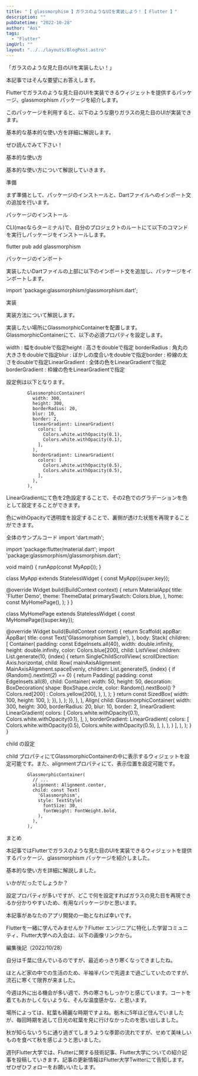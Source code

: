 ```yaml
---
title: "【 glassmorphism 】ガラスのようなUIを実装しよう！【 Flutter 】"
description: ""
pubDatetime: "2022-10-28"
author: "Aoi"
tags:
  - "Flutter"
imgUrl: ""
layout: "../../layouts/BlogPost.astro"
---
```



「ガラスのような見た目のUIを実装したい！」



本記事ではそんな要望にお答えします。



 Flutterでガラスのような見た目のUIを実装できるウィジェットを提供するパッケージ、glassmorphism パッケージを紹介します。



このパッケージを利用すると、以下のような磨りガラスの見た目のUIが実装できます。







基本的な基本的な使い方を詳細に解説します。



ぜひ読んでみて下さい！



基本的な使い方



基本的な使い方について解説していきます。



準備



まず準備として、パッケージのインストールと、Dartファイルへのインポート文の追加を行います。



パッケージのインストール



CLI(macならターミナル)で、自分のプロジェクトのルートにて以下のコマンドを実行しパッケージをインストールします。



flutter pub add glassmorphism



パッケージのインポート



実装したいDartファイルの上部に以下のインポート文を追加し、パッケージをインポートします。



import 'package:glassmorphism/glassmorphism.dart';



実装



実装方法について解説します。



実装したい場所にGlassmorphicContainerを配置します。GlassmorphicContainerにて、以下の必須プロパティを設定します。



width : 幅をdoubleで指定height : 高さをdoubleで指定 borderRadius : 角丸の大きさをdoubleで指定blur : ぼかしの度合いをdoubleで指定border : 枠線の太さをdoubleで指定LinearGradient : 全体の色をLinearGradientで指定borderGradient : 枠線の色をLinearGradientで指定



設定例は以下となります。



            GlassmorphicContainer(
              width: 300,
              height: 300,
              borderRadius: 20,
              blur: 10,
              border: 2,
              linearGradient: LinearGradient(
                colors: [
                  Colors.white.withOpacity(0.1),
                  Colors.white.withOpacity(0.1),
                ],
              ),
              borderGradient: LinearGradient(
                colors: [
                  Colors.white.withOpacity(0.5),
                  Colors.white.withOpacity(0.5),
                ],
              ),
            ),




LinearGradientにて色を2色設定することで、その2色でのグラデーションを色として設定することができます。





色にwithOpacityで透明度を設定することで、裏側が透けた状態を再現することができます。




全体のサンプルコード
import 'dart:math';

import 'package:flutter/material.dart';
import 'package:glassmorphism/glassmorphism.dart';

void main() {
  runApp(const MyApp());
}

class MyApp extends StatelessWidget {
  const MyApp({super.key});

  @override
  Widget build(BuildContext context) {
    return MaterialApp(
      title: 'Flutter Demo',
      theme: ThemeData(
        primarySwatch: Colors.blue,
      ),
      home: const MyHomePage(),
    );
  }
}

class MyHomePage extends StatelessWidget {
  const MyHomePage({super.key});

  @override
  Widget build(BuildContext context) {
    return Scaffold(
      appBar: AppBar(
        title: const Text('Glassmorphism Sample'),
      ),
      body: Stack(
        children: [
          Container(
            padding: const EdgeInsets.all(40),
            width: double.infinity,
            height: double.infinity,
            color: Colors.blue[200],
            child: ListView(
              children: List.generate(10, (index) {
                return SingleChildScrollView(
                  scrollDirection: Axis.horizontal,
                  child: Row(
                    mainAxisAlignment: MainAxisAlignment.spaceEvenly,
                    children: List.generate(5, (index) {
                      if (Random().nextInt(2) == 0) {
                        return Padding(
                          padding: const EdgeInsets.all(8),
                          child: Container(
                            width: 50,
                            height: 50,
                            decoration: BoxDecoration(
                              shape: BoxShape.circle,
                              color: Random().nextBool()
                                  ? Colors.red[200]
                                  : Colors.yellow[200],
                            ),
                          ),
                        );
                      }
                      return const SizedBox(
                        width: 100,
                        height: 100,
                      );
                    }),
                  ),
                );
              }),
            ),
          ),
          Align(
            child: GlassmorphicContainer(
              width: 300,
              height: 300,
              borderRadius: 20,
              blur: 10,
              border: 2,
              linearGradient: LinearGradient(
                colors: [
                  Colors.white.withOpacity(0.1),
                  Colors.white.withOpacity(0.1),
                ],
              ),
              borderGradient: LinearGradient(
                colors: [
                  Colors.white.withOpacity(0.5),
                  Colors.white.withOpacity(0.5),
                ],
              ),
            ),
          )
        ],
      ),
    );
  }
}





child の設定



child プロパティにてGlassmorphicContainerの中に表示するウィジェットを設定可能です。また、alignmentプロパティにて、表示位置を設定可能です。



            GlassmorphicContainer(
              // ...
              alignment: Alignment.center,
              child: const Text(
                'Glassmorphism',
                style: TextStyle(
                  fontSize: 30,
                  fontWeight: FontWeight.bold,
                ),
              ),
            ),







まとめ



本記事ではFlutterでガラスのような見た目のUIを実装できるウィジェットを提供するパッケージ、glassmorphism パッケージを紹介しました。



基本的な使い方を詳細に解説しました。



いかがだったでしょうか？



設定プロパティが多いですが、どこで何を設定すればガラスの見た目を再現できるか分かりやすいため、有用なパッケージかと思います。



本記事があなたのアプリ開発の一助となれば幸いです。




Flutterを一緒に学んでみませんか？Flutter エンジニアに特化した学習コミュニティ、Flutter大学への入会は、以下の画像リンクから。










編集後記（2022/10/28）




自分は千葉に住んでいるのですが、最近めっきり寒くなってきましたね。



ほとんど家の中での生活のため、半袖半パンで先週まで過ごしていたのですが、流石に寒くて限界が来ました。



今週は外に出る機会が多い週で、外の寒さもしっかりと感じています。コートを着てもおかしくないような、そんな温度感かな、と思います。



場所によっては、紅葉も綺麗な時期ですよね。栃木に5年ほど住んでいましたが、毎回時期を逃して日光の紅葉を見に行けなかったのを思い出しました。



秋が知らないうちに通り過ぎてしまうような季節の流れですが、せめて美味しいものを食べて秋を感じようと思いました。





週刊Flutter大学では、Flutterに関する技術記事、Flutter大学についての紹介記事を投稿していきます。記事の更新情報はFlutter大学Twitterにて告知します。ぜひぜひフォローをお願いいたします。

